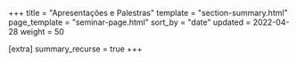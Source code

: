 +++
title = "Apresentações e Palestras"
template = "section-summary.html"
page_template = "seminar-page.html"
sort_by = "date"
updated = 2022-04-28
weight = 50

[extra]
summary_recurse = true
+++
